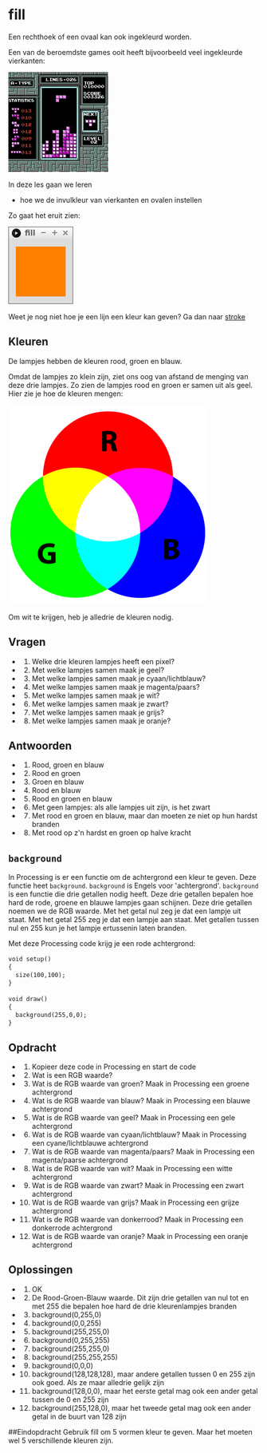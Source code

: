 # fill

Een rechthoek of een ovaal kan ook ingekleurd worden.

Een van de beroemdste games ooit heeft bijvoorbeeld
veel ingekleurde vierkanten:

![Tetris](Tetris.png)

In deze les gaan we leren 

 * hoe we de invulkleur van vierkanten en ovalen instellen

Zo gaat het eruit zien:

![Fill](Fill.png)

Weet je nog niet hoe je een lijn een kleur kan geven?
Ga dan naar [stroke](../Stroke/README.md)

## Kleuren

De lampjes hebben de kleuren rood, groen en blauw.

Omdat de lampjes zo klein zijn, ziet ons oog van afstand de menging van deze drie lampjes.
Zo zien de lampjes rood en groen er samen uit als geel.
Hier zie je hoe de kleuren mengen:

![Additieve kleuren](AdditiveColor.png)

Om wit te krijgen, heb je alledrie de kleuren nodig.

## Vragen

 * 1. Welke drie kleuren lampjes heeft een pixel?
 * 2. Met welke lampjes samen maak je geel?
 * 3. Met welke lampjes samen maak je cyaan/lichtblauw?
 * 4. Met welke lampjes samen maak je magenta/paars?
 * 5. Met welke lampjes samen maak je wit?
 * 6. Met welke lampjes samen maak je zwart?
 * 7. Met welke lampjes samen maak je grijs?
 * 8. Met welke lampjes samen maak je oranje?

## Antwoorden

 * 1. Rood, groen en blauw
 * 2. Rood en groen
 * 3. Groen en blauw
 * 4. Rood en blauw
 * 5. Rood en groen en blauw
 * 6. Met geen lampjes: als alle lampjes uit zijn, is het zwart
 * 7. Met rood en groen en blauw, maar dan moeten ze niet op hun hardst branden
 * 8. Met rood op z'n hardst en groen op halve kracht

## `background`

In Processing is er een functie om de achtergrond een kleur te geven.
Deze functie heet `background`.
`background` is Engels voor 'achtergrond'.
`background` is een functie die drie getallen nodig heeft.
Deze drie getallen bepalen hoe hard de rode, groene en blauwe lampjes gaan schijnen.
Deze drie getallen noemen we de RGB waarde.
Met het getal nul zeg je dat een lampje uit staat.
Met het getal 255 zeg je dat een lampje aan staat.
Met getallen tussen nul en 255 kun je het lampje ertussenin laten branden. 
 
Met deze Processing code krijg je een rode achtergrond:

```
void setup()
{
  size(100,100);
}

void draw()
{
  background(255,0,0);
}
```

## Opdracht

 * 1. Kopieer deze code in Processing en start de code
 * 2. Wat is een RGB waarde?
 * 3. Wat is de RGB waarde van groen? Maak in Processing een groene achtergrond
 * 4. Wat is de RGB waarde van blauw? Maak in Processing een blauwe achtergrond
 * 5. Wat is de RGB waarde van geel? Maak in Processing een gele achtergrond
 * 6. Wat is de RGB waarde van cyaan/lichtblauw? Maak in Processing een cyane/lichtblauwe achtergrond
 * 7. Wat is de RGB waarde van magenta/paars? Maak in Processing een magenta/paarse achtergrond
 * 8. Wat is de RGB waarde van wit? Maak in Processing een witte achtergrond
 * 9. Wat is de RGB waarde van zwart? Maak in Processing een zwart achtergrond
 * 10. Wat is de RGB waarde van grijs? Maak in Processing een grijze achtergrond
 * 11. Wat is de RGB waarde van donkerrood? Maak in Processing een donkerrode achtergrond
 * 12. Wat is de RGB waarde van oranje? Maak in Processing een oranje achtergrond

## Oplossingen

 * 1. OK
 * 2. De Rood-Groen-Blauw waarde. Dit zijn drie getallen van nul tot en met 255 die bepalen hoe hard de drie kleurenlampjes branden
 * 3. background(0,255,0)
 * 4. background(0,0,255)
 * 5. background(255,255,0)
 * 6. background(0,255,255)
 * 7. background(255,255,0)
 * 8. background(255,255,255)
 * 9. background(0,0,0)
 * 10. background(128,128,128), maar andere getallen tussen 0 en 255 zijn ook goed. Als ze maar alledrie gelijk zijn
 * 11. background(128,0,0), maar het eerste getal mag ook een ander getal tussen de 0 en 255 zijn
 * 12. background(255,128,0), maar het tweede getal mag ook een ander getal in de buurt van 128 zijn

##Eindopdracht
Gebruik fill om 5 vormen kleur te geven. Maar het moeten wel 5 verschillende kleuren zijn.
